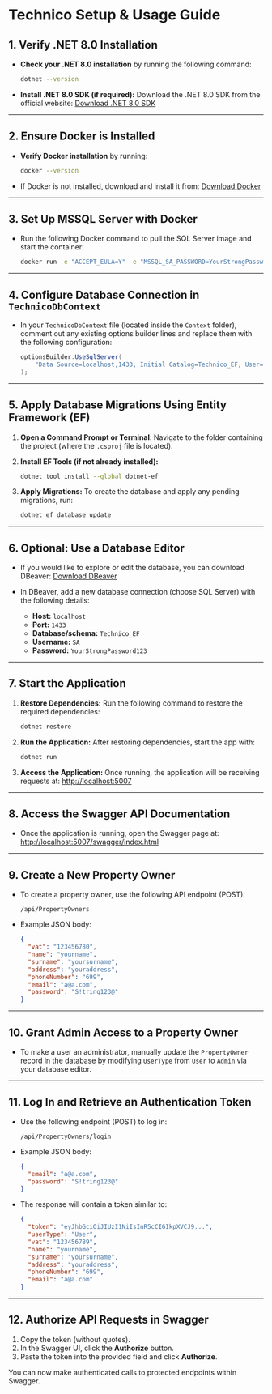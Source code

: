 # Technico Setup & Usage Guide

## 1. Verify .NET 8.0 Installation

- **Check your .NET 8.0 installation** by running the following command:
  ```bash
  dotnet --version
  ```

- **Install .NET 8.0 SDK (if required):**
  Download the .NET 8.0 SDK from the official website:
  [Download .NET 8.0 SDK](https://dotnet.microsoft.com/en-us/download/dotnet/8.0)

---

## 2. Ensure Docker is Installed

- **Verify Docker installation** by running:
  ```bash
  docker --version
  ```

- If Docker is not installed, download and install it from:
  [Download Docker](https://www.docker.com/products/docker-desktop)

---

## 3. Set Up MSSQL Server with Docker

- Run the following Docker command to pull the SQL Server image and start the container:
  ```bash
  docker run -e "ACCEPT_EULA=Y" -e "MSSQL_SA_PASSWORD=YourStrongPassword123" -p 1433:1433 --name sqlserver -d mcr.microsoft.com/mssql/server
  ```

---

## 4. Configure Database Connection in `TechnicoDbContext`

- In your `TechnicoDbContext` file (located inside the `Context` folder), comment out any existing options builder lines and replace them with the following configuration:

  ```csharp
  optionsBuilder.UseSqlServer(
      "Data Source=localhost,1433; Initial Catalog=Technico_EF; User='SA';Password='YourStrongPassword123'; Encrypt=false;"
  );
  ```

---

## 5. Apply Database Migrations Using Entity Framework (EF)

1. **Open a Command Prompt or Terminal**:
   Navigate to the folder containing the project (where the `.csproj` file is located).

2. **Install EF Tools (if not already installed):**
   ```bash
   dotnet tool install --global dotnet-ef
   ```

3. **Apply Migrations:**
   To create the database and apply any pending migrations, run:
   ```bash
   dotnet ef database update
   ```

---

## 6. Optional: Use a Database Editor

- If you would like to explore or edit the database, you can download DBeaver:
  [Download DBeaver](https://dbeaver.io/download/)

- In DBeaver, add a new database connection (choose SQL Server) with the following details:
  - **Host:** `localhost`
  - **Port:** `1433`
  - **Database/schema:** `Technico_EF`
  - **Username:** `SA`
  - **Password:** `YourStrongPassword123`

---

## 7. Start the Application

1. **Restore Dependencies:**
   Run the following command to restore the required dependencies:
   ```bash
   dotnet restore
   ```

2. **Run the Application:**
   After restoring dependencies, start the app with:
   ```bash
   dotnet run
   ```

3. **Access the Application:**
   Once running, the application will be receiving requests at:
   [http://localhost:5007](http://localhost:5007)

---

## 8. Access the Swagger API Documentation

- Once the application is running, open the Swagger page at:
  [http://localhost:5007/swagger/index.html](http://localhost:5007/swagger/index.html)

---

## 9. Create a New Property Owner

- To create a property owner, use the following API endpoint (POST):
  ```
  /api/PropertyOwners
  ```

- Example JSON body:
  ```json
  {
    "vat": "123456780",
    "name": "yourname",
    "surname": "yoursurname",
    "address": "youraddress",
    "phoneNumber": "699",
    "email": "a@a.com",
    "password": "S!tring123@"
  }
  ```

---

## 10. Grant Admin Access to a Property Owner

- To make a user an administrator, manually update the `PropertyOwner` record in the database by modifying `UserType` from `User` to `Admin` via your database editor.

---

## 11. Log In and Retrieve an Authentication Token

- Use the following endpoint (POST) to log in:
  ```
  /api/PropertyOwners/login
  ```

- Example JSON body:
  ```json
  {
    "email": "a@a.com",
    "password": "S!tring123@"
  }
  ```

- The response will contain a token similar to:
  ```json
  {
    "token": "eyJhbGciOiJIUzI1NiIsInR5cCI6IkpXVCJ9...",
    "userType": "User",
    "vat": "123456789",
    "name": "yourname",
    "surname": "yoursurname",
    "address": "youraddress",
    "phoneNumber": "699",
    "email": "a@a.com"
  }
  ```

---

## 12. Authorize API Requests in Swagger

1. Copy the token (without quotes).
2. In the Swagger UI, click the **Authorize** button.
3. Paste the token into the provided field and click **Authorize**.

You can now make authenticated calls to protected endpoints within Swagger.
